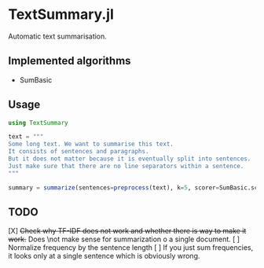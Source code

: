 # TextSummary.jl
Automatic text summarisation.

## Implemented algorithms

- SumBasic

## Usage
```julia
using TextSummary

text = """
Some long text. We want to summarise this text.
It consists of sentences and paragraphs.
But it does not matter because it is eventually split into sentences.
Just make sure that there are no line separators within a sentence.
"""

summary = summarize(sentences=preprocess(text), k=5, scorer=SumBasic.score)
```

## TODO

\[X] ~~Check why TF-IDF does not work and whether there is way to make it work.~~ Does \not make sense for summarization o a single document.
\[ ] Normalize frequency by the sentence length
\[ ] If you just sum frequencies, it looks only at a single sentence which is obviously wrong.
